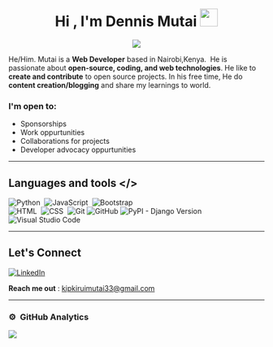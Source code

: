 <h1 align="center">Hi , I'm Dennis Mutai <img src="https://media.giphy.com/media/hvRJCLFzcasrR4ia7z/giphy.gif" width="35"></h1>
<p align="center">
  <a href="https://github.com/jaypavasiya"><img src="https://readme-typing-svg.herokuapp.com?duration=3000&lines=Front+End+Developer;Python+Programmer%20|%20UI+Designer%20;Content%20Creator%20|+Blogger&center=true&width=500&height=50"></a>
</p>


He/Him. Mutai is a **Web Developer** based in Nairobi,Kenya.&nbsp;
He is passionate about **open-source, coding, and web technologies**.
He like to **create and contribute** to open source projects. In his free time, He do **content creation/blogging** and share my learnings to world.

### I'm open to:
- Sponsorships 
- Work oppurtunities
- Collaborations for projects
- Developer advocacy oppurtunities 
---

## Languages and tools  </>
  
![Python](https://img.shields.io/badge/-Python-05122A?style=flat&logo=python)&nbsp;
![JavaScript](https://img.shields.io/badge/-JavaScript-05122A?style=flat&logo=javascript)&nbsp;
![Bootstrap](https://img.shields.io/badge/-Bootstrap-05122A?style=flat&logo=bootstrap&logoColor=563D7C)\
![HTML](https://img.shields.io/badge/-HTML-05122A?style=flat&logo=HTML5)&nbsp;
![CSS](https://img.shields.io/badge/-CSS-05122A?style=flat&logo=CSS3&logoColor=1572B6)&nbsp;
![Git](https://img.shields.io/badge/-Git-05122A?style=flat&logo=git)
![GitHub](https://img.shields.io/badge/-GitHub-05122A?style=flat&logo=github)
![PyPI - Django Version](https://img.shields.io/pypi/djversions/djangorestframework?style=plastic)
![Visual Studio Code](https://img.shields.io/badge/-Visual%20Studio%20Code-05122A?style=flat&logo=visual-studio-code&logoColor=007ACC)
</div>     


---

## Let's Connect
[![LinkedIn](https://img.shields.io/badge/LinkedIn-%230077B5.svg?logo=linkedin&logoColor=white)](https://www.linkedin.com/in/dennis-mutai-864a43204) 



**Reach me out** : kipkiruimutai33@gmail.com

---


### ⚙️ &nbsp;GitHub Analytics

![](https://github-readme-streak-stats.herokuapp.com/?user=thegeekyb0y&theme=algolia&hide_border=false) 
